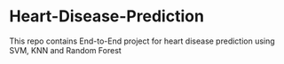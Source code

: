 # Heart-Disease-Prediction
This repo contains End-to-End project for heart disease prediction using SVM, KNN and Random Forest
